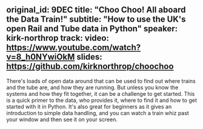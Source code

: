 original_id: 9DEC
title: "Choo Choo! All aboard the Data Train!"
subtitle: "How to use the UK's open Rail and Tube data in Python"
speaker: kirk-northrop
track:
video: https://www.youtube.com/watch?v=8_h0NYwiOkM
slides: https://github.com/kirknorthrop/choochoo
---
There's loads of open data around that can be used to find out where trains and the tube are, and how they are running. But unless you know the systems and how they fit together, it can be a challenge to get started. This is a quick primer to the data, who provides it, where to find it and how to get started with it in Python. It's also great for beginners as it gives an introduction to simple data handling, and you can watch a train whiz past your window and then see it on your screen.
